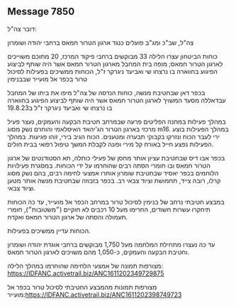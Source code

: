 ## Message 7850

דובר צה"ל:

צה"ל, שב"כ ומג"ב פועלים כנגד ארגון הטרור חמאס ברחבי יהודה ושומרון

כוחות הביטחון עצרו הלילה 33 מבוקשים ברחבי פיקוד המרכז, 20 מתוכם משוייכים לארגון הטרור חמאס; מופה בית המחבל מארגון הטרור חמאס אשר היה שותף לביצוע הפיגוע בחווארה בו נרצחו שי ואביעד ניגרקר ז"ל, הכוחות ממשיכים בפעילות לסיכול טרור בכפר אל מועייר שבבנימין

בכפר דאן שבחטיבת מנשה, כוחות הנדסה של צה"ל מיפו את ביתו של המחבל עבדאללה מסעד המשויך לארגון הטרור חמאס אשר היה שותף לביצוע הפיגוע בחווארה בו נרצחו שי ואביעד ניגרקר ז"ל ב19.8.23

במהלך פעילות במחנה הפליטים פרעה שבמרחב חטיבת הבקעה והעמקים, נעצר פעיל מרכזי בארגון הטרור הג'יהאד האיסלאמי והוחרם נשק מסוג m16. 
במהלך הפעילות בוצע ירי לעבר הכוח ונזרקו בקבוקי תבערה ומטענים. הכוח הגיב בירי, זוהו פגיעות. במהלך הפעילות נפצע חייל באורח קל מירי ופונה לקבלת המשך טיפול רפואי בבית חולים. 

בכפר אבו דיס שבחטיבת עציון אותר מחסן של פעילי כותלה, תא הסטודנטים של ארגון הטרור חמאס ובו חומרי הסתה רבים שהוחרמו על ידי הכוחות. 
במסגרת פעילויות הלוחמים בכפר יאסיד שבחטיבת שומרון אותרו אמצעי לחימה רבים, בהם נשק מסוג קרלו, רובה צייד, תחמושת וציוד צבאי רב. בכפר בזבוזה שבחטיבת מנשה אותר מטען וציוד צבאי.

במבצע חטיבתי נרחב של בנימין לסיכול טרור במרחב הכפר אל מועייר, עד כה הכוחות תיחקרו עשרות חשודים, החרימו מעל 10 רכבים לא חוקיים (״משטובות״), חומרי תעמולה והסתה של ארגון הטרור חמאס ואקדח. 

הכוחות עדיין ממשיכים בפעילות.

עד כה נעצרו מתחילת המלחמה מעל 1,750 מבוקשים ברחבי אוגדת יהודה ושומרון וחטיבת הבקעה והעמקים, כ-1,050 מהם משויכים לארגון הטרור חמאס.

מצורפות תמונה של אמצעי הלחימה שהוחרמו במהלך הלילה: https://IDFANC.activetrail.biz/ANC1611202349729875

מצורפות תמונות מהמבצע החטיבתי לסיכול טרור בכפר אל מועייר:https://IDFANC.activetrail.biz/ANC1611202398749723

